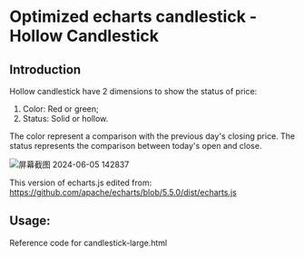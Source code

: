 # Optimized echarts candlestick - Hollow Candlestick 

## Introduction
Hollow candlestick have 2 dimensions to show the status of price:
1. Color: Red or green;
2. Status: Solid or hollow.

The color represent a comparison with the previous day's closing price.
The status represents the comparison between today's open and close.


![屏幕截图 2024-06-05 142837](https://github.com/jefferylakie/echarts_hollow_candlestick/assets/28916913/20d852e4-6de5-4914-a511-b369016490c6)

This version of echarts.js edited from:
https://github.com/apache/echarts/blob/5.5.0/dist/echarts.js

## Usage:
Reference code for candlestick-large.html
